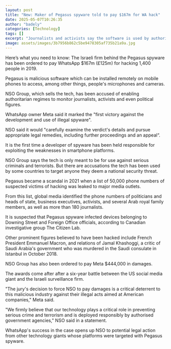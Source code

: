 ```yaml
---
layout: post
title: "New: Maker of Pegasus spyware told to pay $167m for WA hack"
date: 2025-05-07T10:26:35
author: "badely"
categories: [Technology]
tags: []
excerpt: "Journalists and activists say the software is used by authoritarian regimes to spy on them."
image: assets/images/3b7956b862c5be9478305af735b21a9a.jpg
---
```


Here’s what you need to know: The Israeli firm behind the Pegasus spyware has been ordered to pay WhatsApp $167m (£125m) for hacking 1,400 people in 2019.

Pegasus is malicious software which can be installed remotely on mobile phones to access, among other things, people's microphones and cameras.

NSO Group, which sells the tech, has been accused of enabling authoritarian regimes to monitor journalists, activists and even political figures. 

WhatsApp owner Meta said it marked the "first victory against the development and use of illegal spyware".

NSO said it would "carefully examine the verdict's details and pursue appropriate legal remedies, including further proceedings and an appeal“.

It is the first time a developer of spyware has been held responsible for exploiting the weaknesses in smartphone platforms.

NSO Group says the tech is only meant to be for use against serious criminals and terrorists. But there are accusations the tech has been used by some countries to target anyone they deem a national security threat.

Pegasus became a scandal in 2021 when a list of 50,000 phone numbers of suspected victims of hacking was leaked to major media outlets.

From this list, global media identified the phone numbers of politicians and heads of state, business executives, activists, and several Arab royal family members, as well as more than 180 journalists.

It is suspected that Pegasus spyware infected devices belonging to Downing Street and Foreign Office officials, according to Canadian investigative group The Citizen Lab.

Other prominent figures believed to have been hacked include French President Emmanuel Macron, and relations of Jamal Khashoggi, a critic of Saudi Arabia's government who was murdered in the Saudi consulate in Istanbul in October 2018.

NSO Group has also been ordered to pay Meta $444,000 in damages.

The awards come after after a six-year battle between the US social media giant and the Israeli surveillance firm.

"The jury's decision to force NSO to pay damages is a critical deterrent to this malicious industry against their illegal acts aimed at American companies," Meta said.

"We firmly believe that our technology plays a critical role in preventing serious crime and terrorism and is deployed responsibly by authorised government agencies," NSO said in a statement.

WhatsApp's success in the case opens up NSO to potential legal action from other technology giants whose platforms were targeted with Pegasus spyware.

